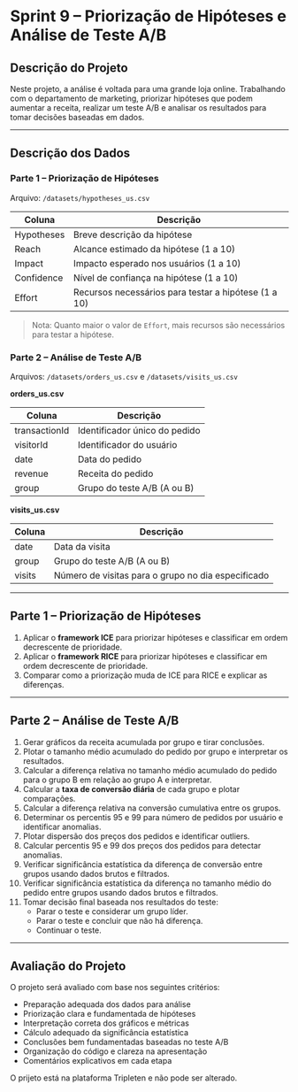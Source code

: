 # Sprint 9 – Priorização de Hipóteses e Análise de Teste A/B

## Descrição do Projeto

Neste projeto, a análise é voltada para uma grande loja online. Trabalhando com o departamento de marketing, priorizar hipóteses que podem aumentar a receita, realizar um teste A/B e analisar os resultados para tomar decisões baseadas em dados.

---

## Descrição dos Dados

### Parte 1 – Priorização de Hipóteses

Arquivo: `/datasets/hypotheses_us.csv`

| Coluna      | Descrição |
|------------|-----------|
| Hypotheses | Breve descrição da hipótese |
| Reach      | Alcance estimado da hipótese (1 a 10) |
| Impact     | Impacto esperado nos usuários (1 a 10) |
| Confidence | Nível de confiança na hipótese (1 a 10) |
| Effort     | Recursos necessários para testar a hipótese (1 a 10) |

> Nota: Quanto maior o valor de `Effort`, mais recursos são necessários para testar a hipótese.

### Parte 2 – Análise de Teste A/B

Arquivos: `/datasets/orders_us.csv` e `/datasets/visits_us.csv`

**orders_us.csv**

| Coluna       | Descrição |
|--------------|-----------|
| transactionId | Identificador único do pedido |
| visitorId    | Identificador do usuário |
| date         | Data do pedido |
| revenue      | Receita do pedido |
| group        | Grupo do teste A/B (A ou B) |

**visits_us.csv**

| Coluna | Descrição |
|--------|-----------|
| date   | Data da visita |
| group  | Grupo do teste A/B (A ou B) |
| visits | Número de visitas para o grupo no dia especificado |


---

## Parte 1 – Priorização de Hipóteses

1. Aplicar o **framework ICE** para priorizar hipóteses e classificar em ordem decrescente de prioridade.
2. Aplicar o **framework RICE** para priorizar hipóteses e classificar em ordem decrescente de prioridade.
3. Comparar como a priorização muda de ICE para RICE e explicar as diferenças.

---

## Parte 2 – Análise de Teste A/B

1. Gerar gráficos da receita acumulada por grupo e tirar conclusões.
2. Plotar o tamanho médio acumulado do pedido por grupo e interpretar os resultados.
3. Calcular a diferença relativa no tamanho médio acumulado do pedido para o grupo B em relação ao grupo A e interpretar.
4. Calcular a **taxa de conversão diária** de cada grupo e plotar comparações.
5. Calcular a diferença relativa na conversão cumulativa entre os grupos.
6. Determinar os percentis 95 e 99 para número de pedidos por usuário e identificar anomalias.
7. Plotar dispersão dos preços dos pedidos e identificar outliers.
8. Calcular percentis 95 e 99 dos preços dos pedidos para detectar anomalias.
9. Verificar significância estatística da diferença de conversão entre grupos usando dados brutos e filtrados.
10. Verificar significância estatística da diferença no tamanho médio do pedido entre grupos usando dados brutos e filtrados.
11. Tomar decisão final baseada nos resultados do teste:
    - Parar o teste e considerar um grupo líder.
    - Parar o teste e concluir que não há diferença.
    - Continuar o teste.

---

## Avaliação do Projeto

O projeto será avaliado com base nos seguintes critérios:

- Preparação adequada dos dados para análise
- Priorização clara e fundamentada de hipóteses
- Interpretação correta dos gráficos e métricas
- Cálculo adequado da significância estatística
- Conclusões bem fundamentadas baseadas no teste A/B
- Organização do código e clareza na apresentação
- Comentários explicativos em cada etapa

O prijeto está na plataforma Tripleten e não pode ser alterado.
